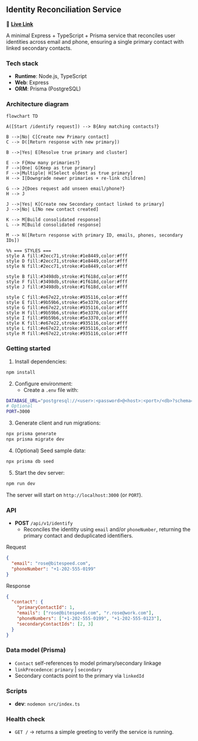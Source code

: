 ## Identity Reconciliation Service

🔗 [**Live Link**](https://identity-reconciliation-server.vercel.app/)


A minimal Express + TypeScript + Prisma service that reconciles user identities across email and phone, ensuring a single primary contact with linked secondary contacts.

### Tech stack
- **Runtime**: Node.js, TypeScript
- **Web**: Express
- **ORM**: Prisma (PostgreSQL)

### Architecture diagram
```mermaid
flowchart TD

A([Start /identify request]) --> B{Any matching contacts?}

B -->|No| C[Create new Primary contact]
C --> D([Return response with new primary])

B -->|Yes| E[Resolve true primary and cluster]

E --> F{How many primaries?}
F -->|One| G[Keep as true primary]
F -->|Multiple| H[Select oldest as true primary]
H --> I[Downgrade newer primaries + re-link children]

G --> J{Does request add unseen email/phone?}
H --> J

J -->|Yes| K[Create new Secondary contact linked to primary]
J -->|No| L[No new contact created]

K --> M[Build consolidated response]
L --> M[Build consolidated response]

M --> N([Return response with primary ID, emails, phones, secondary IDs])

%% === STYLES ===
style A fill:#2ecc71,stroke:#1e8449,color:#fff
style D fill:#2ecc71,stroke:#1e8449,color:#fff
style N fill:#2ecc71,stroke:#1e8449,color:#fff

style B fill:#3498db,stroke:#1f618d,color:#fff
style F fill:#3498db,stroke:#1f618d,color:#fff
style J fill:#3498db,stroke:#1f618d,color:#fff

style C fill:#e67e22,stroke:#935116,color:#fff
style E fill:#9b59b6,stroke:#5e3370,color:#fff
style G fill:#e67e22,stroke:#935116,color:#fff
style H fill:#9b59b6,stroke:#5e3370,color:#fff
style I fill:#9b59b6,stroke:#5e3370,color:#fff
style K fill:#e67e22,stroke:#935116,color:#fff
style L fill:#e67e22,stroke:#935116,color:#fff
style M fill:#e67e22,stroke:#935116,color:#fff

```


### Getting started
1. Install dependencies:
```bash
npm install
```
2. Configure environment:
   - Create a `.env` file with:
```bash
DATABASE_URL="postgresql://<user>:<password>@<host>:<port>/<db>?schema=public"
# Optional
PORT=3000
```
3. Generate client and run migrations:
```bash
npx prisma generate
npx prisma migrate dev
```
4. (Optional) Seed sample data:
```bash
npx prisma db seed
```
5. Start the dev server:
```bash
npm run dev
```

The server will start on `http://localhost:3000` (or `PORT`).

### API
- **POST** `/api/v1/identify`
  - Reconciles the identity using `email` and/or `phoneNumber`, returning the primary contact and deduplicated identifiers.

Request
```json
{
  "email": "rose@bitespeed.com",
  "phoneNumber": "+1-202-555-0199"
}
```

Response
```json
{
  "contact": {
    "primaryContactId": 1,
    "emails": ["rose@bitespeed.com", "r.rose@work.com"],
    "phoneNumbers": ["+1-202-555-0199", "+1-202-555-0123"],
    "secondaryContactIds": [2, 3]
  }
}
```

### Data model (Prisma)
- `Contact` self-references to model primary/secondary linkage
- `linkPrecedence`: `primary` | `secondary`
- Secondary contacts point to the primary via `linkedId`


### Scripts
- **dev**: `nodemon src/index.ts`

### Health check
- `GET /` → returns a simple greeting to verify the service is running.



